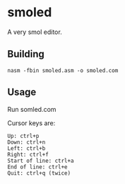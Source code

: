 # smoled

A very smol editor.

## Building

`nasm -fbin smoled.asm -o smoled.com`

## Usage

Run somled.com

Cursor keys are:

```
Up: ctrl+p
Down: ctrl+n
Left: ctrl+b
Right: ctrl+f
Start of line: ctrl+a
End of line: ctrl+e
Quit: ctrl+q (twice)
```
